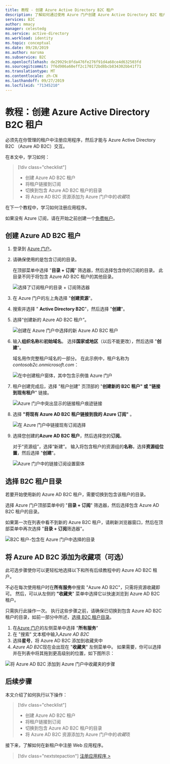 ```yaml
---
title: 教程 - 创建 Azure Active Directory B2C 租户
description: 了解如何通过使用 Azure 门户创建 Azure Active Directory B2C 租户来准备注册应用程序。
services: B2C
author: mmacy
manager: celestedg
ms.service: active-directory
ms.workload: identity
ms.topic: conceptual
ms.date: 09/28/2019
ms.author: marsma
ms.subservice: B2C
ms.openlocfilehash: de29929c8fda476fe276f91d4a68ce4d632503fd
ms.sourcegitcommit: 7f6d986a60eff2c170172bd8bcb834302bb41f71
ms.translationtype: MT
ms.contentlocale: zh-CN
ms.lasthandoff: 09/27/2019
ms.locfileid: "71345210"
---
```

# <a name="tutorial-create-an-azure-active-directory-b2c-tenant"></a>教程：创建 Azure Active Directory B2C 租户

必须先在你管理的租户中注册应用程序，然后才能与 Azure Active Directory B2C （Azure AD B2C）交互。

在本文中，学习如何：

> [!div class="checklist"]
> * 创建 Azure AD B2C 租户
> * 将租户链接到订阅
> * 切换到包含 Azure AD B2C 租户的目录
> * 将 Azure AD B2C 资源添加为 Azure 门户中的*收藏*项

在下一个教程中，学习如何注册应用程序。

如果没有 Azure 订阅，请在开始之前创建一个[免费帐户](https://azure.microsoft.com/free/?WT.mc_id=A261C142F)。

## <a name="create-an-azure-ad-b2c-tenant"></a>创建 Azure AD B2C 租户

1. 登录到 [Azure 门户](https://portal.azure.com/)。
1. 请确保使用的是包含订阅的目录。

    在顶部菜单中选择 "**目录 + 订阅**" 筛选器，然后选择包含你的订阅的目录。 此目录不同于将包含 Azure AD B2C 租户的其他目录。

    ![选择了订阅租户的目录 + 订阅筛选器](media/tutorial-create-tenant/portal-01-select-directory.png)

1. 在 Azure 门户的左上角选择 "**创建资源**"。
1. 搜索并选择 " **Active Directory B2C**"，然后选择 "**创建**"。
1. 选择“创建新的 Azure AD B2C 租户”。

    ![创建在 Azure 门户中选择的新 Azure AD B2C 租户](media/tutorial-create-tenant/portal-02-create-tenant.png)

1. 输入**组织名称**和**初始域名**。 选择**国家或地区**（以后不能更改），然后选择 "**创建**"。

    域名用作完整租户域名的一部分。 在此示例中，租户名称为*contosob2c.onmicrosoft.com*：

    ![在中创建租户窗体，其中包含示例值 Azure 门户](media/tutorial-create-tenant/portal-03-tenant-naming.png)

1. 租户创建完成后，选择 "租户创建" 页顶部的 "**创建新的 B2C 租户" 或 "链接到现有租户**" 链接。

    ![Azure 门户中突出显示的链接租户痕迹链接](media/tutorial-create-tenant/portal-04-select-link-sub-link.png)

1. 选择 **"将现有 Azure AD B2C 租户链接到我的 Azure 订阅"** 。

   ![在 Azure 门户中链接现有订阅选择](media/tutorial-create-tenant/portal-05-link-subscription.png)

1. 选择您创建的**Azure AD B2C 租户**，然后选择您的**订阅**。

    对于“资源组”，选择“新建”。 输入将包含租户的资源组的**名称**，选择**资源组位置**，然后选择 "**创建**"。

    ![Azure 门户中的链接订阅设置窗体](media/tutorial-create-tenant/portal-06-link-subscription-settings.png)

## <a name="select-your-b2c-tenant-directory"></a>选择 B2C 租户目录

若要开始使用新的 Azure AD B2C 租户，需要切换到包含该租户的目录。

选择 Azure 门户顶部菜单中的 "**目录 + 订阅**" 筛选器，然后选择包含 Azure AD B2C 租户的目录。

如果第一次在列表中看不到新的 Azure B2C 租户，请刷新浏览器窗口，然后在顶部菜单中再次选择 "**目录 + 订阅**筛选器"。

![B2C 租户-包含在 Azure 门户中选择的目录](media/tutorial-create-tenant/portal-07-select-tenant-directory.png)

## <a name="add-azure-ad-b2c-as-a-favorite-optional"></a>将 Azure AD B2C 添加为收藏项（可选）

此可选步骤使你可以更轻松地选择以下和所有后续教程中的 Azure AD B2C 租户。

不必在每次使用租户时在**所有服务**中搜索 "Azure AD B2C"，只需将资源收藏即可。 然后，可以从左侧的 **"收藏夹**" 菜单中选择它以快速浏览到 Azure AD B2C 租户。

只需执行此操作一次。 执行这些步骤之前，请确保已切换到包含 Azure AD B2C 租户的目录，如前一部分中所述，[选择 B2C 租户目录](#select-your-b2c-tenant-directory)。

1. 在[Azure 门户](https://portal.azure.com)的左侧菜单中选择 "**所有服务**"
1. 在 "搜索" 文本框中输入*Azure AD B2C*
1. 选择**星号**，将 Azure AD B2C 添加到收藏夹中
1. *Azure AD B2C*现在会出现在 "**收藏夹**" 左侧菜单中。 如果需要，你可以选择并在列表中将其拖到更高级别的位置，如下图所示：

![将 Azure AD B2C 添加到 Azure 门户中收藏夹的步骤](media/tutorial-create-tenant/portal-08-favorite-b2c.png)

## <a name="next-steps"></a>后续步骤

本文介绍了如何执行以下操作：

> [!div class="checklist"]
> * 创建 Azure AD B2C 租户
> * 将租户链接到订阅
> * 切换到包含 Azure AD B2C 租户的目录
> * 将 Azure AD B2C 资源添加为 Azure 门户中的*收藏*项

接下来，了解如何在新租户中注册 Web 应用程序。

> [!div class="nextstepaction"]
> [注册应用程序 >](tutorial-register-applications.md)
